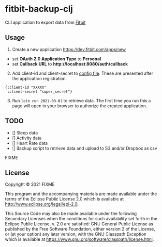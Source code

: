 # fitbit-backup-clj

CLI application to export data from [Fitbit](https://dev.fitbit.com/build/reference/web-api/)

## Usage
1. Create a new application https://dev.fitbit.com/apps/new
- set **OAuth 2.0 Application Type** to **Personal**
- set **Callback URL** to **http://localhost:8080/auth/callback**
2. Add client-id and client-secret to [config file](config/config.edn). These are presented after the application registration.
```
{:client-id "XXXXX"
 :client-secret "super_secret"}
```
3. Run `lein run 2021-03-01` to retrieve data. The first time you run this a page will open in your browser to authorize the created application.

## TODO
- [] Sleep data
- [] Activity data
- [] Heart Rate data
- [] Backup script to retrieve data and upload to S3 and/or Dropbox as csv

FIXME

## License

Copyright © 2021 FIXME

This program and the accompanying materials are made available under the
terms of the Eclipse Public License 2.0 which is available at
http://www.eclipse.org/legal/epl-2.0.

This Source Code may also be made available under the following Secondary
Licenses when the conditions for such availability set forth in the Eclipse
Public License, v. 2.0 are satisfied: GNU General Public License as published by
the Free Software Foundation, either version 2 of the License, or (at your
option) any later version, with the GNU Classpath Exception which is available
at https://www.gnu.org/software/classpath/license.html.
